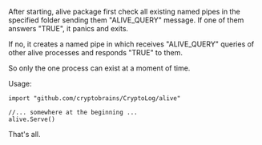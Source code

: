 After starting, alive package first check all existing named pipes in the specified folder sending them "ALIVE_QUERY" message. If one of them answers "TRUE", it panics and exits.

If no, it creates a named pipe in which receives "ALIVE_QUERY" queries of other alive processes and responds "TRUE" to them.

So only the one process can exist at a moment of time.

Usage:

	import "github.com/cryptobrains/CryptoLog/alive"

	//... somewhere at the beginning ...
	alive.Serve()

That's all.
